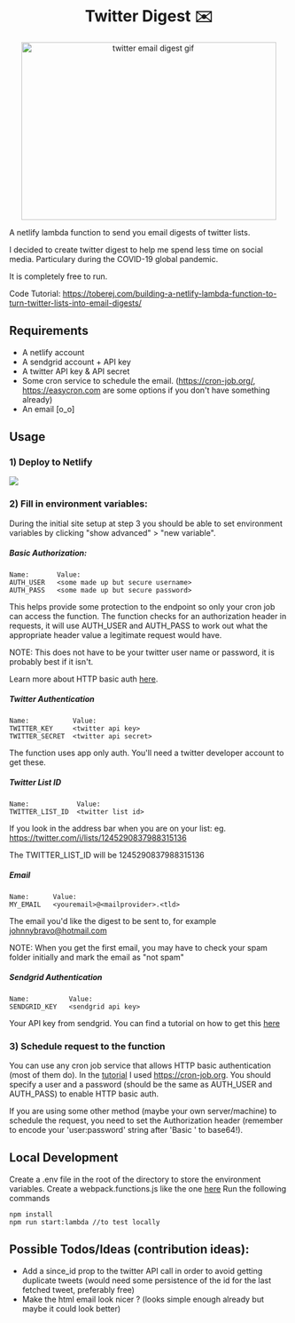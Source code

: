 
<h1 align="center">Twitter Digest ✉️</h1>
<p align="center">
  <img width="460" height="320" src="https://i.imgur.com/Px4vvMY.gif" alt="twitter email digest gif">
</p>

A netlify lambda function to send you email digests of twitter lists.

I decided to create twitter digest to help me spend less time on social media. Particulary during the COVID-19 global pandemic. 

It is completely free to run.


Code Tutorial: https://toberej.com/building-a-netlify-lambda-function-to-turn-twitter-lists-into-email-digests/

## Requirements 

- A netlify account
- A sendgrid account + API key
- A twitter API key & API secret
- Some cron service to schedule the email. (https://cron-job.org/, https://easycron.com are some options if you don't have something already)
- An email [o_o]

## Usage
### 1) Deploy to Netlify 
<a href="https://app.netlify.com/start/deploy?repository=https://github.com/toberej/twitter-digest"> <img src="https://www.netlify.com/img/deploy/button.svg"/> </a>

### 2) Fill in environment variables:
During the initial site setup at step 3 you should be able to set environment variables by clicking "show advanced" > "new variable". 
##### Basic Authorization:
```
Name:       Value:
AUTH_USER   <some made up but secure username>
AUTH_PASS   <some made up but secure password>
```
This helps provide some protection to the endpoint so only your cron job can access the function. The function checks for an authorization header in requests, it will use AUTH_USER and AUTH_PASS to work out what the appropriate header value a legitimate request would have. 

NOTE: This does not have to be your twitter user name or password, it is probably best if it isn't. 

Learn more about HTTP basic auth [here](https://tools.ietf.org/html/rfc7617#section-2).

##### Twitter Authentication
```
Name:           Value:
TWITTER_KEY     <twitter api key>
TWITTER_SECRET  <twitter api secret>
```
The function uses app only auth. You'll need a twitter developer account to get these.

##### Twitter List ID
```
Name:            Value:
TWITTER_LIST_ID  <twitter list id>
```
If you look in the address bar when you are on your list: eg. https://twitter.com/i/lists/1245290837988315136

The TWITTER_LIST_ID will be 1245290837988315136

##### Email
```
Name:      Value:
MY_EMAIL   <youremail>@<mailprovider>.<tld>
```
The email you'd like the digest to be sent to, for example johnnybravo@hotmail.com

NOTE: When you get the first email, you may have to check your spam folder initially and mark the email as "not spam"

##### Sendgrid Authentication
```
Name:          Value:
SENDGRID_KEY   <sendgrid api key>
```
Your API key from sendgrid. You can find a tutorial on how to get this [here](https://sendgrid.com/docs/ui/account-and-settings/api-keys/#creating-an-api-key)


### 3) Schedule request to the function

You can use any cron job service that allows HTTP basic authentication (most of them do). In the [tutorial](https://toberej.com/building-a-netlify-lambda-function-to-turn-twitter-lists-into-email-digests/) I used https://cron-job.org. You should specify a user and a password (should be the same as AUTH_USER and AUTH_PASS) to enable HTTP basic auth.

If you are using some other method (maybe your own server/machine) to schedule the request, you need to set the Authorization header (remember to encode your 'user:password' string after 'Basic ' to base64!).

## Local Development

Create a .env file in the root of the directory to store the environment variables.
Create a webpack.functions.js like the one [here](https://github.com/netlify/netlify-lambda/issues/118)
Run the following commands 
```
npm install
npm run start:lambda //to test locally
```

## Possible Todos/Ideas (contribution ideas):
- Add a since_id prop to the twitter API call in order to avoid getting duplicate tweets (would need some persistence of the id for the last fetched tweet, preferably free)
- Make the html email look nicer ? (looks simple enough already but maybe it could look better)